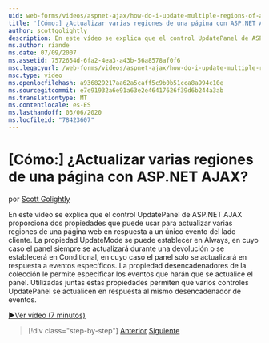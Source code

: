 ```yaml
---
uid: web-forms/videos/aspnet-ajax/how-do-i-update-multiple-regions-of-a-page-with-aspnet-ajax
title: '[Cómo:] ¿Actualizar varias regiones de una página con ASP.NET AJAX? | Microsoft Docs'
author: scottgolightly
description: En este vídeo se explica que el control UpdatePanel de ASP.NET AJAX proporciona dos propiedades que puede usar para actualizar varias regiones de una página web en respuesta...
ms.author: riande
ms.date: 07/09/2007
ms.assetid: 7572654d-6fa2-4ea3-a43b-56a8578af0f6
msc.legacyurl: /web-forms/videos/aspnet-ajax/how-do-i-update-multiple-regions-of-a-page-with-aspnet-ajax
msc.type: video
ms.openlocfilehash: a936829217aa62a5caff5c9b0b51cca8a994c10e
ms.sourcegitcommit: e7e91932a6e91a63e2e46417626f39d6b244a3ab
ms.translationtype: MT
ms.contentlocale: es-ES
ms.lasthandoff: 03/06/2020
ms.locfileid: "78423607"
---
```

# <a name="how-do-i-update-multiple-regions-of-a-page-with-aspnet-ajax"></a>[Cómo:] ¿Actualizar varias regiones de una página con ASP.NET AJAX?

por [Scott Golightly](https://github.com/scottgolightly)

En este vídeo se explica que el control UpdatePanel de ASP.NET AJAX proporciona dos propiedades que puede usar para actualizar varias regiones de una página web en respuesta a un único evento del lado cliente. La propiedad UpdateMode se puede establecer en Always, en cuyo caso el panel siempre se actualizará durante una devolución o se establecerá en Conditional, en cuyo caso el panel solo se actualizará en respuesta a eventos específicos. La propiedad desencadenadores de la colección le permite especificar los eventos que harán que se actualice el panel. Utilizadas juntas estas propiedades permiten que varios controles UpdatePanel se actualicen en respuesta al mismo desencadenador de eventos.

[&#9654;Ver vídeo (7 minutos)](https://channel9.msdn.com/Blogs/ASP-NET-Site-Videos/how-do-i-update-multiple-regions-of-a-page-with-aspnet-ajax)

> [!div class="step-by-step"]
> [Anterior](how-do-i-implement-the-ajax-after-processing-pattern.md)
> [Siguiente](how-do-i-choose-between-methods-of-ajax-page-updates.md)
